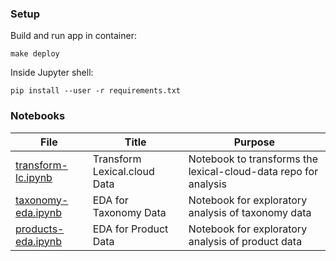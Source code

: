 
### Setup

Build and run app in container:
```
make deploy
```

Inside Jupyter shell:
```
pip install --user -r requirements.txt
``` 

### Notebooks

| File | Title | Purpose |
| ---- | ----- | ------- |
| [transform-lc.ipynb](transform-lc.ipynb) | Transform Lexical.cloud Data | Notebook to transforms the lexical-cloud-data repo for analysis |
| [taxonomy-eda.ipynb](taxonomy-eda.ipynb) | EDA for Taxonomy Data | Notebook for exploratory analysis of taxonomy data |
| [products-eda.ipynb](products-eda.ipynb) | EDA for Product Data | Notebook for exploratory analysis of product data |
